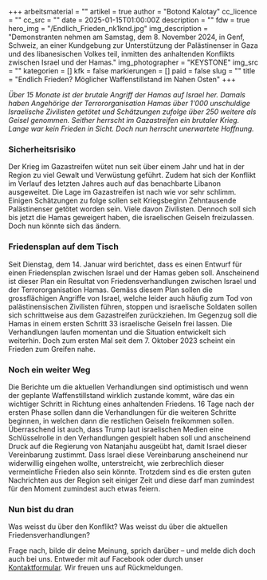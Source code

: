 +++
arbeitsmaterial = ""
artikel = true
author = "Botond Kalotay"
cc_licence = ""
cc_src = ""
date = 2025-01-15T01:00:00Z
description = ""
fdw = true
hero_img = "/Endlich_Frieden_nk1knd.jpg"
img_description = "Demonstranten nehmen am Samstag, dem 8. November 2024, in Genf, Schweiz, an einer Kundgebung zur Unterstützung der Palästinenser in Gaza und des libanesischen Volkes teil, inmitten des anhaltenden Konflikts zwischen Israel und der Hamas."
img_photographer = "KEYSTONE"
img_src = ""
kategorien = []
kfk = false
markierungen = []
paid = false
slug = ""
title = "Endlich Frieden? Möglicher Waffenstillstand im Nahen Osten"
+++

_Über 15 Monate ist der brutale Angriff der Hamas auf Israel her. Damals haben Angehörige der Terrororganisation Hamas über 1'000 unschuldige Israelische Zivilisten getötet und Schätzungen zufolge über 250 weitere als Geisel genommen. Seither herrscht im Gazastreifen ein brutaler Krieg. Lange war kein Frieden in Sicht. Doch nun herrscht unerwartete Hoffnung._

### Sicherheitsrisiko

Der Krieg im Gazastreifen wütet nun seit über einem Jahr und hat in der Region zu viel Gewalt und Verwüstung geführt. Zudem hat sich der Konflikt im Verlauf des letzten Jahres auch auf das benachbarte Libanon ausgeweitet. Die Lage im Gazastreifen ist nach wie vor sehr schlimm. Einigen Schätzungen zu folge sollen seit Kriegsbeginn Zehntausende Palästinenser getötet worden sein. Viele davon Zivilisten. Dennoch soll sich bis jetzt die Hamas geweigert haben, die israelischen Geiseln freizulassen. Doch nun könnte sich das ändern.

### Friedensplan auf dem Tisch

Seit Dienstag, dem 14. Januar wird berichtet, dass es einen Entwurf für einen Friedensplan zwischen Israel und der Hamas geben soll. Anscheinend ist dieser Plan ein Resultat von Friedensverhandlungen zwischen Israel und der Terrororganisation Hamas. Gemäss diesem Plan sollen die grossflächigen Angriffe von Israel, welche leider auch häufig zum Tod von palästinensischen Zivilisten führen, stoppen und israelische Soldaten sollen sich schrittweise aus dem Gazastreifen zurückziehen. Im Gegenzug soll die Hamas in einem ersten Schritt 33 israelische Geiseln frei lassen. Die Verhandlungen laufen momentan und die Situation entwickelt sich weiterhin. Doch zum ersten Mal seit dem 7. Oktober 2023 scheint ein Frieden zum Greifen nahe.

### Noch ein weiter Weg

Die Berichte um die aktuellen Verhandlungen sind optimistisch und wenn der geplante Waffenstillstand wirklich zustande kommt, wäre das ein wichtiger Schritt in Richtung eines anhaltenden Friedens. 16 Tage nach der ersten Phase sollen dann die Verhandlungen für die weiteren Schritte beginnen, in welchen dann die restlichen Geiseln freikommen sollen.  Überraschend ist auch, dass Trump laut israelischen Medien eine Schlüsselrolle in den Verhandlungen gespielt haben soll und anscheinend Druck auf die Regierung von Natanjahu ausgeübt hat, damit Israel dieser Vereinbarung zustimmt. Dass Israel diese Vereinbarung anscheinend nur widerwillig eingehen wollte, unterstreicht, wie zerbrechlich dieser vermeintliche Frieden also sein könnte. Trotzdem sind es die ersten guten Nachrichten aus der Region seit einiger Zeit und diese darf man zumindest für den Moment zumindest auch etwas feiern.

### Nun bist du dran

Was weisst du über den Konflikt? Was weisst du über die aktuellen Friedensverhandlungen?

Frage nach, bilde dir deine Meinung, sprich darüber – und melde dich doch auch bei uns. Entweder mit auf Facebook oder durch unser [Kontaktformular](https://www.chinderzytig.ch/kontakt/). Wir freuen uns auf Rückmeldungen.